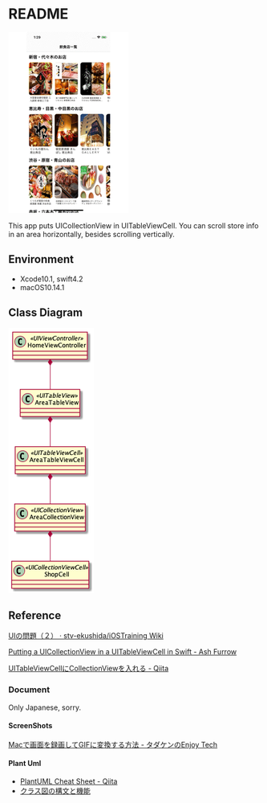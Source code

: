 # README

![scroll](resource/scroll.gif)

This app puts UICollectionView in UITableViewCell. You can scroll store info in an area horizontally, besides scrolling vertically.

## Environment

- Xcode10.1, swift4.2
- macOS10.14.1

## Class Diagram

![class diagram](resource/class.png)

## Reference

[UIの問題（２） · stv-ekushida/iOSTraining Wiki](https://github.com/stv-ekushida/iOSTraining/wiki/UI%E3%81%AE%E5%95%8F%E9%A1%8C%EF%BC%88%EF%BC%92%EF%BC%89)

[Putting a UICollectionView in a UITableViewCell in Swift - Ash Furrow](https://ashfurrow.com/blog/putting-a-uicollectionview-in-a-uitableviewcell-in-swift/)

[UITableViewCellにCollectionViewを入れる - Qiita](https://qiita.com/akspect/items/f996dd09cb05051e09ca)

### Document

Only Japanese, sorry.

#### ScreenShots

[Macで画面を録画してGIFに変換する方法 - タダケンのEnjoy Tech](https://tadaken3.hatenablog.jp/entry/mov-to-gif)

#### Plant Uml

- [PlantUML Cheat Sheet - Qiita](https://qiita.com/ogomr/items/0b5c4de7f38fd1482a48)
- [クラス図の構文と機能](http://plantuml.com/class-diagram)